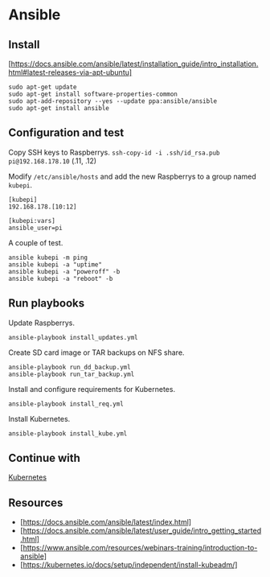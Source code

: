 # Ansible

## Install
[https://docs.ansible.com/ansible/latest/installation_guide/intro_installation.html#latest-releases-via-apt-ubuntu]

```
sudo apt-get update
sudo apt-get install software-properties-common
sudo apt-add-repository --yes --update ppa:ansible/ansible
sudo apt-get install ansible
```

## Configuration and test
Copy SSH keys to Raspberrys.
`ssh-copy-id -i .ssh/id_rsa.pub pi@192.168.178.10` (.11, .12)

Modify `/etc/ansible/hosts` and add the new Raspberrys to a group named `kubepi`.
```
[kubepi]
192.168.178.[10:12]

[kubepi:vars]
ansible_user=pi
```

A couple of test.

```
ansible kubepi -m ping
ansible kubepi -a "uptime"
ansible kubepi -a "poweroff" -b
ansible kubepi -a "reboot" -b
```

## Run playbooks
Update Raspberrys.

`ansible-playbook install_updates.yml`

Create SD card image or TAR backups on NFS share.

```
ansible-playbook run_dd_backup.yml
ansible-playbook run_tar_backup.yml
```

Install and configure requirements for Kubernetes.
```
ansible-playbook install_req.yml
```

Install Kubernetes.
```
ansible-playbook install_kube.yml
```


## Continue with
[Kubernetes](https://github.com/vzovko/KubePi/tree/master/Kubernetes)

## Resources
* [https://docs.ansible.com/ansible/latest/index.html]
* [https://docs.ansible.com/ansible/latest/user_guide/intro_getting_started.html]
* [https://www.ansible.com/resources/webinars-training/introduction-to-ansible]
* [https://kubernetes.io/docs/setup/independent/install-kubeadm/]

